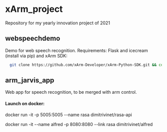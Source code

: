 # xArm_project
Repository for my yearly innovation project of 2021

## webspeechdemo

Demo for web speech recognition. Requirements: Flask and icecream (install via pip) and xArm SDK:

```bash
  git clone https://github.com/xArm-Developer/xArm-Python-SDK.git && cd xArm-Python-SDK && python3 setup.py install
  ```

## arm_jarvis_app

Web app for speech recognition, to be merged with arm control.

#### Launch on docker:


docker run -it -p 5005:5005 --name rasa dimitrivinet/rasa-api

docker run -it --name alfred -p 8080:8080 --link rasa dimitrivinet/alfred
